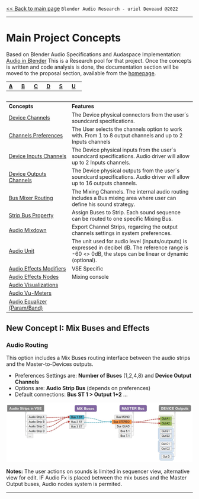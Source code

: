 [<< Back to main page](/../..) ```Blender Audio Research - uriel Deveaud @2022 ```

---

# Main Project Concepts

Based on Blender Audio Specifications and Audaspace Implementation: [Audio in Blender](blender-related-specs.md)
This is a Research pool for that project. Once the concepts is written and code analysis is done, the documentation section will be moved to the proposal section, available from the [homepage](https://github.com/KoreTeknology/Blender-3x-Audio-Research#development-strategy-and-gsoc-proposal
).



<table align="center">
<tr>
<th align="left", width="20"><a href="">A</a></th>
<th align="left", width="20"><a href="">B</a></th>
<th align="left", width="20"><a href="">C</a></th>
<th align="left", width="20"><a href="">D</a></th>
<th align="left", width="20"><a href="">S</a></th>
<th align="left", width="20"><a href="">U</a></th>
</tr>
<table>


<table>
<tr>
<th align="left", width="250">Concepts</th>
<th align="left", width="632">Features</th>
</tr>
<tr>
<td><a href="">Device Channels</a></td>
<td align="left">The Device physical connectors from the user´s soundcard specifications.</td>
</tr>
<tr>
<td><a href="">Channels Preferences</a></td>
<td align="left">The User selects the channels option to work with. From 1 to 8 output channels and up to 2 Inputs channels</td>
</tr>
<tr>
<td><a href="">Device Inputs Channels</a></td>
<td align="left">The Device physical inputs from the user´s soundcard specifications. Audio driver will allow up to 2 Inputs channels.</td>
</tr>
<tr>
<td><a href="">Device Outputs Channels</a></td>
<td align="left">The Device physical outputs from the user´s soundcard specifications. Audio driver will allow up to 16 outputs channels.</td>
</tr>
<tr>
<td><a href="">Bus Mixer Routing</a></td>
<td align="left">The Mixing Channels. The internal audio routing includes a Bus mixing area where user can define his sound strategy.</td>
</tr>
<tr>
<td><a href="">Strip Bus Property</a></td>
<td align="left">Assign Buses to Strip. Each sound sequence can be routed to one specific Mixing Bus.</td>
</tr>
<tr>
<td><a href="">Audio Mixdown</a></td>
<td align="left">Export Channel Strips, regarding the output channels settings in system preferences.</td>
</tr>
<tr>
<td><a href="">Audio Unit</a></td>
<td align="left">The unit used for audio level (inputs/outputs) is expressed in decibel dB. The reference range is -60 <> 0dB, the steps can be linear or dynamic (optional).</td>
</tr>
<tr>
<td><a href="">Audio Effects Modifiers</a></td>
<td align="left">VSE Specific</td>
</tr>
<tr>
<td><a href="">Audio Effects Nodes</a></td>
<td align="left">Mixing console</td>
</tr>
<tr>
<td><a href="">Audio Visualizations</a></td>
<td align="left"></td>
</tr>
<tr>
<td><a href="">Audio Vu-Meters</a></td>
<td align="left"></td>
</tr>
<tr>
<td><a href="">Audio Equalizer (Param/Band)</a></td>
<td align="left"></td>
</tr>
 
</table>

## New Concept I: Mix Buses and Effects


### Audio Routing
This option includes a Mix Buses routing interface between the audio strips and the Master-to-Devices outputs.
- Preferences Settings are: **Number of Buses** (1,2,4,8) and **Device Output Channels**
- Options are: **Audio Strip Bus** (depends on preferences)
- Default connections: **Bus ST 1 > Output 1+2** ...

![Mixbuses](https://github.com/KoreTeknology/Blender-3x-Audio-Research/blob/main/images/mixbuses_concept.jpg)

**Notes:** The user actions on sounds is limited in sequencer view, alternative view for edit.
IF Audio Fx is placed between the mix buses and the Master Output buses, 
  Audio nodes system is permited.



---


